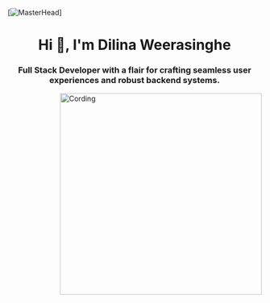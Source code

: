 [![MasterHead](https://miro.medium.com/v2/resize:fit:828/format:webp/1*yw0TnheAGN-LPneDaTlaxw.gif)]
<h1 align="center">Hi 👋, I'm Dilina Weerasinghe</h1>
<h3 align="center">Full Stack Developer with a flair for crafting seamless user experiences and robust backend systems.</h3>
<img align="right" alt="Cording" width="400" src="https://cdn.dribbble.com/users/730703/screenshots/6581243/avento.gif"/>


